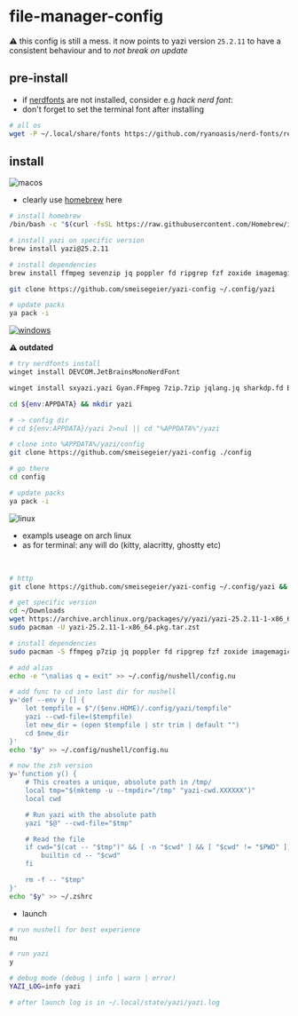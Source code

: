 # file-manager-config

⚠️ this config is still a mess. it now points to yazi version `25.2.11` to have a consistent behaviour and to _not break on update_

## pre-install

- if [nerdfonts](https://www.nerdfonts.com) are not installed, consider e.g _hack nerd font_:
- don't forget to set the terminal font after installing

```bash
# all os
wget -P ~/.local/share/fonts https://github.com/ryanoasis/nerd-fonts/releases/download/v3.2.1/Hack.zip && cd ~/.local/share/fonts && unzip Hack.zip && rm Hack.zip && fc-cache -fv
```

## install

![macos](https://img.shields.io/badge/macOS-blue?logo=apple&logoColor=white&labelColor=grey)

- clearly use [homebrew](https://brew.sh) here

```bash
# install homebrew
/bin/bash -c "$(curl -fsSL https://raw.githubusercontent.com/Homebrew/install/HEAD/install.sh)"
```

```bash
# install yazi on specific version
brew install yazi@25.2.11

# install dependencies
brew install ffmpeg sevenzip jq poppler fd ripgrep fzf zoxide imagemagick broot nushell vscode

git clone https://github.com/smeisegeier/yazi-config ~/.config/yazi

# update packs
ya pack -i

```
<!-- install yazi packages from toml -->

[![windows](https://badgen.net/badge/icon/windows?icon=windows&label)](https://microsoft.com/windows/)

**⚠️ outdated**

```bash
# try nerdfonts install
winget install DEVCOM.JetBrainsMonoNerdFont

winget install sxyazi.yazi Gyan.FFmpeg 7zip.7zip jqlang.jq sharkdp.fd BurntSushi.ripgrep.MSVC junegunn.fzf ajeetdsouza.zoxide ImageMagick.ImageMagick

cd ${env:APPDATA} && mkdir yazi 

# -> config dir
# cd ${env:APPDATA}/yazi 2>nul || cd "%APPDATA%"/yazi

# clone into %APPDATA%/yazi/config
git clone https://github.com/smeisegeier/yazi-config ./config

# go there
cd config

# update packs
ya pack -i
```

![linux](https://img.shields.io/badge/Linux-blue?logo=linux&labelColor=grey)

- exampls useage on arch linux
- as for terminal: any will do (kitty, alacritty, ghostty etc)

<br>

<!-- <br>

- make script executable

```bash
chmod 755 scripts/install_linux.sh
```

<br>

- run install script

```bash
./scripts/install_linux.sh

git clone https://github.com/yazi-rs/flavors.git ~/.config/yazi/flavors

# update packs
ya pack -i
``` -->

```bash
# http
git clone https://github.com/smeisegeier/yazi-config ~/.config/yazi && cd ~/.config/yazi

# get specific version
cd ~/Downloads
wget https://archive.archlinux.org/packages/y/yazi/yazi-25.2.11-1-x86_64.pkg.tar.zst
sudo pacman -U yazi-25.2.11-1-x86_64.pkg.tar.zst

# install dependencies
sudo pacman -S ffmpeg p7zip jq poppler fd ripgrep fzf zoxide imagemagick nushell broot ncdu nushell vscode

# add alias
echo -e "\nalias q = exit" >> ~/.config/nushell/config.nu

# add func to cd into last dir for nushell
y='def --env y [] {
    let tempfile = $"/($env.HOME)/.config/yazi/tempfile"
    yazi --cwd-file=($tempfile)
    let new_dir = (open $tempfile | str trim | default "")
    cd $new_dir
}'
echo "$y" >> ~/.config/nushell/config.nu

# now the zsh version
y='function y() {
    # This creates a unique, absolute path in /tmp/
    local tmp="$(mktemp -u --tmpdir="/tmp" "yazi-cwd.XXXXXX")"
    local cwd

    # Run yazi with the absolute path
    yazi "$@" --cwd-file="$tmp"

    # Read the file
    if cwd="$(cat -- "$tmp")" && [ -n "$cwd" ] && [ "$cwd" != "$PWD" ]; then
        builtin cd -- "$cwd"
    fi

    rm -f -- "$tmp"
}'
echo "$y" >> ~/.zshrc

```

- launch

```bash
# run nushell for best experience
nu

# run yazi
y

# debug mode (debug | info | warn | error)
YAZI_LOG=info yazi

# after launch log is in ~/.local/state/yazi/yazi.log
```

